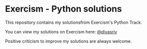 # Exercism - Python solutions
This repository contains my solutionsfrom Exercism's Python Track. 

You can view my solutions on Exercism here: [@divasriv](https://exercism.org/profiles/divasriv)

Positive criticism to improve my solutions are always welcome.

